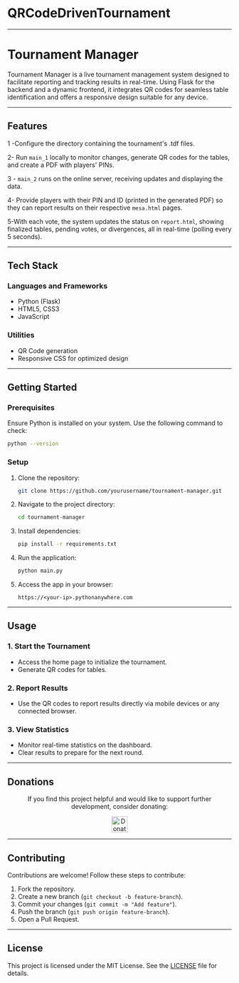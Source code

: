 # QRCodeDrivenTournament

---

# **Tournament Manager**

Tournament Manager is a live tournament management system designed to facilitate reporting and tracking results in real-time. Using Flask for the backend and a dynamic frontend, it integrates QR codes for seamless table identification and offers a responsive design suitable for any device.

---

## **Features**

1 -Configure the directory containing the tournament's .tdf files.<br>

2- Run <code>main_1</code> locally to monitor changes, generate QR codes for the tables, and create a PDF with players' PINs.<br>

3 - <code>main_2</code> runs on the online server, receiving updates and displaying the data.<br>

4- Provide players with their PIN and ID (printed in the generated PDF) so they can report results on their respective <code>mesa.html</code> pages.<br>

5-With each vote, the system updates the status on <code>report.html</code>, showing finalized tables, pending votes, or divergences, all in real-time (polling every 5 seconds).

---

## **Tech Stack**

### **Languages and Frameworks**

- Python (Flask)
- HTML5, CSS3
- JavaScript

### **Utilities**

- QR Code generation
- Responsive CSS for optimized design

---

## **Getting Started**

### **Prerequisites**

Ensure Python is installed on your system. Use the following command to check:

```bash
python --version
```

### **Setup**

1. Clone the repository:
   ```bash
   git clone https://github.com/yourusername/tournament-manager.git
   ```
2. Navigate to the project directory:
   ```bash
   cd tournament-manager
   ```
3. Install dependencies:
   ```bash
   pip install -r requirements.txt
   ```
4. Run the application:

   ```bash
   python main.py
   ```

5. Access the app in your browser:
   ```
   https://<your-ip>.pythonanywhere.com
   ```

---

## **Usage**

### **1. Start the Tournament**

- Access the home page to initialize the tournament.
- Generate QR codes for tables.

### **2. Report Results**

- Use the QR codes to report results directly via mobile devices or any connected browser.

### **3. View Statistics**

- Monitor real-time statistics on the dashboard.
- Clear results to prepare for the next round.

---

## Donations

<div align="center">
  <p>If you find this project helpful and would like to support further development, consider donating:</p>
  <!-- Donation icon link for PicPay -->
  <a href="https://picpay.me/marco.macedo10/0.5" target="_blank">
    <img 
      src="https://img.shields.io/badge/Donate-PicPay-brightgreen?style=plastic&logo=amazonpay&logoColor=white" 
      alt="Donate with PicPay" 
      height="36"
    />
  </a>
</div>

---


## **Contributing**

Contributions are welcome! Follow these steps to contribute:

1. Fork the repository.
2. Create a new branch (`git checkout -b feature-branch`).
3. Commit your changes (`git commit -m "Add feature"`).
4. Push the branch (`git push origin feature-branch`).
5. Open a Pull Request.

---

## **License**

This project is licensed under the MIT License. See the [LICENSE](LICENSE) file for details.

